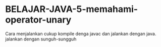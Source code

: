 # BELAJAR-JAVA-5-memahami-operator-unary
Cara menjalankan cukup kompile denga javac dan jalankan dengan java.
jalankan dengan sunguh-sungguh
